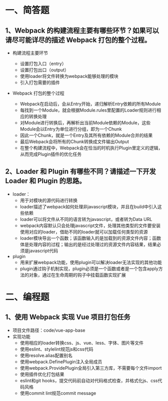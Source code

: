 # 一、简答题
## 1、Webpack 的构建流程主要有哪些环节？如果可以请尽可能详尽的描述 Webpack 打包的整个过程。
* 构建流程主要环节
    * 设置打包入口（entry）
    * 设置打包出口（output）
    * 使用loader将文件转换为webpack能够处理的模块
    * 引入打包需要的插件

* Webpack 打包的整个过程
    * Webpack在启动后，会从Entry开始，递归解析Entry依赖的所有Module
    * 每找到一个Module，就会根据Module.rules里配置的Loader规则进行相应的转换处理
    * 对Module进行转换后，再解析出当前Module依赖的Module，这些Module会以Entry为单位进行分组，即为一个Chunk
    * 因此一个Chunk，就是一个Entry及其所有依赖的Module合并的结果
    * 最后Webpack会将所有的Chunk转换成文件输出Output
    * 在整个构建流程中，Webpack会在恰当的时机执行Plugin里定义的逻辑，从而完成Plugin插件的优化任务

## 2、Loader 和 Plugin 有哪些不同？请描述一下开发 Loader 和 Plugin 的思路。
* loader：
    * 用于对模块的源代码进行转换
    * loader描述了webpack如何处理非javascript模块，并且在build中引入这些依赖
    * loader可以将文件从不同的语言转为javascript，或者转为Data URL
    * webpack内容默认只会处理javascript文件，处理其他类型的文件要安装使用对应的loader，借助不同的loader就可以加载任何类型的资源
    * loader模块导出一个函数；该函数输入的是加载到的资源文件内容；函数体是处理内容的过程；输出的是经过处理过的资源文件内容结果，结果必须是javascript代码
* plugin
    * 用来扩展webpack功能，使用plugin可以解决loader无法实现的其他功能
    * plugin通过钩子机制实现，plugin必须是一个函数或者是一个包含apply方法的对象，通过在生命周期的钩子中挂载函数实现扩展


# 二、编程题
## 1、使用 Webpack 实现 Vue 项目打包任务
* 项目文件路径：code/vue-app-base
* 实现功能
    * 使用相应的loader转换css、js、vue、less、字体、图片等文件
    * 使用eslint、stylelint规范js和css代码
    * 使用resolve.alias配置别名
    * 使用webpack.DefinePlugin注入全局成员
    * 使用webpack.ProvidePlugin全局引入第三方库，不需要每个文件import
    * 使用插件优化打包结果
    * eslint和git hooks，提交代码前自动对代码格式检查，并格式化js、css代码风格
    * 使用commit lint规范commit message
